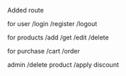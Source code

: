 Added route

for user
/login
/register
/logout

for products
/add
/get
/edit
/delete

for purchase
/cart
/order

admin
/delete product
/apply discount
